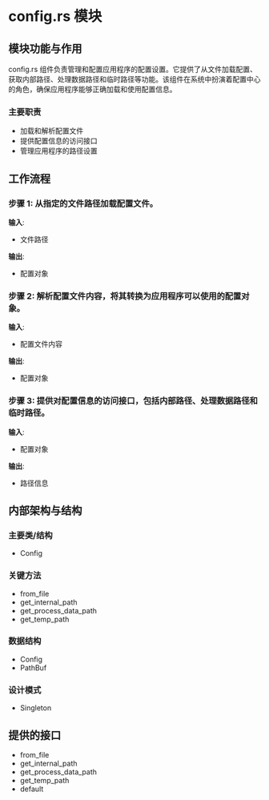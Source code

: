 # config.rs 模块

## 模块功能与作用
config.rs 组件负责管理和配置应用程序的配置设置。它提供了从文件加载配置、获取内部路径、处理数据路径和临时路径等功能。该组件在系统中扮演着配置中心的角色，确保应用程序能够正确加载和使用配置信息。

### 主要职责
- 加载和解析配置文件
- 提供配置信息的访问接口
- 管理应用程序的路径设置

## 工作流程
### 步骤 1: 从指定的文件路径加载配置文件。
**输入**:
- 文件路径

**输出**:
- 配置对象

### 步骤 2: 解析配置文件内容，将其转换为应用程序可以使用的配置对象。
**输入**:
- 配置文件内容

**输出**:
- 配置对象

### 步骤 3: 提供对配置信息的访问接口，包括内部路径、处理数据路径和临时路径。
**输入**:
- 配置对象

**输出**:
- 路径信息

## 内部架构与结构
### 主要类/结构
- Config

### 关键方法
- from_file
- get_internal_path
- get_process_data_path
- get_temp_path

### 数据结构
- Config
- PathBuf

### 设计模式
- Singleton

## 提供的接口
- from_file
- get_internal_path
- get_process_data_path
- get_temp_path
- default

